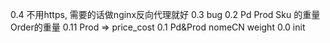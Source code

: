 0.4		不用https, 需要的话做nginx反向代理就好
0.3		bug
0.2		Pd Prod Sku 的重量 Order的重量
0.11	Prod => price_cost
0.1		Pd&Prod nomeCN weight
0.0		init
